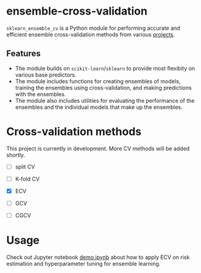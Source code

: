 # ensemble-cross-validation


`sklearn_ensemble_cv` is a Python module for performing accurate and efficient ensemble cross-validation methods from various [projects](https://jaydu1.github.io/overparameterized-ensembling/).


## Features
- The module builds on `scikit-learn`/`sklearn` to provide most flexibity on various base predictors.
- The module includes functions for creating ensembles of models, training the ensembles using cross-validation, and making predictions with the ensembles. 
- The module also includes utilities for evaluating the performance of the ensembles and the individual models that make up the ensembles.



# Cross-validation methods

This project is currently in development. More CV methods will be added shortly.

- [ ] split CV
- [ ] K-fold CV
- [x] ECV
- [ ] GCV
- [ ] CGCV


# Usage

Check out Jupyter notebook [demo.ipynb](https://github.com/jaydu1/ensemble-cross-validation/blob/main/demo.ipynb) about how to apply ECV on risk estimation and hyperparameter tuning for ensemble learning.